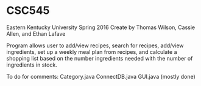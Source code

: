 # CSC545
Eastern Kentucky University
Spring 2016
Create by Thomas Wilson, Cassie Allen, and Ethan Lafave

Program allows user to add/view recipes, search for recipes, add/view ingredients, set up a weekly meal plan from recipes, 
and calculate a shopping list based on the number ingredients needed with the number of ingredients in stock.

To do for comments:
Category.java
ConnectDB.java
GUI.java (mostly done)
